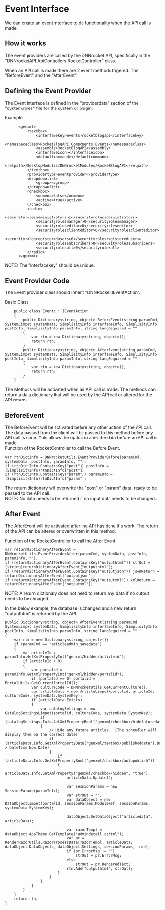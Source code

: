 ﻿# Event Interface
We can create an event interface to do functionality when the API call is made.
## How it works
The event providers are called by the DNNrocket API, specifically in the “DNNrocketAPI.ApiControllers.RocketController” class.  

When an API call is made there are 2 event methods trigered.  The "BeforeEvent" and the "AfterEvent".

## Defining the Event Provider
The Event Interface is defined in the "providerdata" section of the "system.rules" file for the system or plugin.  

Example
```
	  <genxml>
		  <textbox>
			  <interfacekey>events-rocketblogapi</interfacekey>
			  <namespaceclass>RocketBlogAPI.Components.Events</namespaceclass>
			  <assembly>RocketBlogAPI</assembly>
			  <interfaceicon></interfaceicon>
			  <defaultcommand></defaultcommand>
			  <relpath>/DesktopModules/DNNrocketModules/RocketBlogAPI</relpath>
		  </textbox>
		  <providertype>eventprovider</providertype>
		  <dropdownlist>
			  <group></group>
		  </dropdownlist>
		  <checkbox>
			  <onmenu>false</onmenu>
			  <active>true</active>
		  </checkbox>
		  <radio>
			  <securityrolesadministrators>1</securityrolesadministrators>
			  <securityrolesmanager>0</securityrolesmanager>
			  <securityroleseditor>0</securityroleseditor>
			  <securityrolesclienteditor>0</securityrolesclienteditor>
			  <securityrolesregisteredusers>0</securityrolesregisteredusers>
			  <securityrolessubscribers>0</securityrolessubscribers>
			  <securityrolesall>0</securityrolesall>
		  </radio>
	  </genxml>	  

```
NOTE: The "interfacekey" should be unique.

## Event Provider Code
The Event provider class should inherit "DNNRocket.IEventAction".  

Basic Class
```
    public class Events : IEventAction
    {
        public Dictionary<string, object> BeforeEvent(string paramCmd, SystemLimpet systemData, SimplisityInfo interfaceInfo, SimplisityInfo postInfo, SimplisityInfo paramInfo, string langRequired = "")
        {
            var rtn = new Dictionary<string, object>();
            return rtn;
        }
        public Dictionary<string, object> AfterEvent(string paramCmd, SystemLimpet systemData, SimplisityInfo interfaceInfo, SimplisityInfo postInfo, SimplisityInfo paramInfo, string langRequired = "")
        {
            var rtn = new Dictionary<string, object>();
            return rtn;
        }
    }

```

The Methods will be activated when an API call is made. The methods can return a data dictionary that will be used by the API call or altered for the API return.  

## BeforeEvent
The BeforeEvent will be activated before any other action of the API call. 
The data passed from the client will be passed to this method before any API call is done.  This allows the option to alter the data before an API call is made.  
Function of the RocketController to call the Before Event.
```
var rtnDictInfo = DNNrocketUtils.EventProviderBefore(paramCmd, systemData, postInfo, paramInfo, "");
if (rtnDictInfo.ContainsKey("post")) postInfo = (SimplisityInfo)rtnDictInfo["post"];
if (rtnDictInfo.ContainsKey("param")) paramInfo = (SimplisityInfo)rtnDictInfo["param"];
```
The return dictionary will overwrite the "post" or "param" data, ready to be passed to the API call.   
NOTE: No data needs to be returned if no input data needs to be changed..

## After Event
The AfterEvent will be activated after the API has done it's work.  The return of the API can be altered or overwritten in this method.  

Function of the RocketController to call the After Event.
```
var returnDictionaryAfterEvent = DNNrocketUtils.EventProviderAfter(paramCmd, systemData, postInfo, paramInfo, "");
if (returnDictionaryAfterEvent.ContainsKey("outputhtml")) strOut = (string)returnDictionaryAfterEvent["outputhtml"];
if (returnDictionaryAfterEvent.ContainsKey("outputjson")) jsonReturn = returnDictionaryAfterEvent["outputjson"];
if (returnDictionaryAfterEvent.ContainsKey("outputxml")) xmlReturn = returnDictionaryAfterEvent["outputxml"];
```
NOTE: A return dictionary does not need to return any data if no output needs to be chnaged.

In the below example, the database is changed and a new return "outputhtml" is returned by the API.
```
public Dictionary<string, object> AfterEvent(string paramCmd, SystemLimpet systemData, SimplisityInfo interfaceInfo, SimplisityInfo postInfo, SimplisityInfo paramInfo, string langRequired = "")
{
    var rtn = new Dictionary<string, object>();
    if (paramCmd == "articleadmin_savedata")
    {
        var articleId = paramInfo.GetXmlPropertyInt("genxml/hidden/articleid");
        if (articleId > 0)
        {
            var portalid = paramInfo.GetXmlPropertyInt("genxml/hidden/portalid");
            if (portalid == 0) portalid = PortalUtils.GetCurrentPortalId();
            var cultureCode = DNNrocketUtils.GetCurrentCulture();
            var articleData = new ArticleLimpet(portalid, articleId, cultureCode, systemData.SystemKey);
            if (articleData.Exists)
            {
                var catalogSettings = new CatalogSettingsLimpet(portalid, cultureCode, systemData.SystemKey);
                if (catalogSettings.Info.GetXmlPropertyBool("genxml/checkbox/hidefuturedates"))
                {
                    // Hide any future articles.  (The scheudler will display them on the correct date)
                    if (articleData.Info.GetXmlPropertyDate("genxml/textbox/publisheddate").Date > DateTime.Now.Date)
                    {
                        if (articleData.Info.GetXmlPropertyBool("genxml/checkbox/autopublish"))
                        {
                            articleData.Info.SetXmlProperty("genxml/checkbox/hidden", "true");
                            articleData.Update();

                            var sessionParams = new SessionParams(paramInfo);
                            var strOut = "";
                            var dataObject = new DataObjectLimpet(portalid, sessionParams.ModuleRef, sessionParams, systemData.SystemKey);

                            dataObject.SetDataObject("articledata", articleData);

                            var razorTempl = dataObject.AppTheme.GetTemplate("admindetail.cshtml");
                            var pr = RenderRazorUtils.RazorProcessData(razorTempl, articleData, dataObject.DataObjects, dataObject.Settings, sessionParams, true);
                            if (pr.ErrorMsg != "")
                                strOut = pr.ErrorMsg;
                            else
                                strOut = pr.RenderedText;
                            rtn.Add("outputhtml", strOut);
                        }
                    }
                }
            }
        }
    }
    return rtn;
}
```